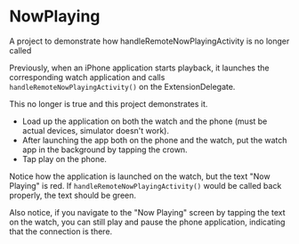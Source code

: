 # NowPlaying
A project to demonstrate how handleRemoteNowPlayingActivity is no longer called

Previously, when an iPhone application starts playback, it launches the corresponding watch application and calls `handleRemoteNowPlayingActivity()` on the ExtensionDelegate.

This no longer is true and this project demonstrates it.

* Load up the application on both the watch and the phone (must be actual devices, simulator doesn't work).
* After launching the app both on the phone and the watch, put the watch app in the background by tapping the crown.
* Tap play on the phone. 

Notice how the application is launched on the watch, but the text "Now Playing" is red. If `handleRemoteNowPlayingActivity()` would be called back properly, the text should be green.

Also notice, if you navigate to the "Now Playing" screen by tapping the text on the watch, you can still play and pause the phone application, indicating that the connection is there.
